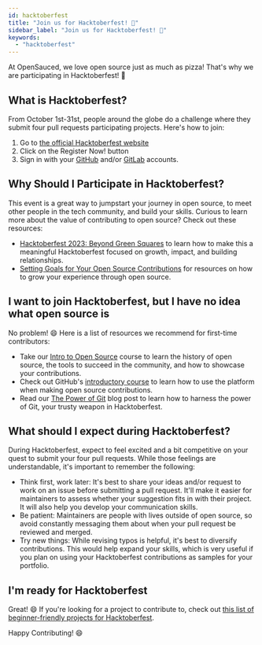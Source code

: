 ```yaml
---
id: hacktoberfest
title: "Join us for Hacktoberfest! 🎃"
sidebar_label: "Join us for Hacktoberfest! 🎃"
keywords:
  - "hacktoberfest"
---
```


At OpenSauced, we love open source just as much as pizza! That's why we are participating in Hacktoberfest! 🎃

## What is Hacktoberfest?

From October 1st-31st, people around the globe do a challenge where they submit four pull requests participating projects. Here's how to join:

1. Go to [the official Hacktoberfest website](https://hacktoberfest.com/)
1. Click on the Register Now! button
1. Sign in with your [GitHub](https://github.com/) and/or [GitLab](https://gitlab.com/users/sign_in) accounts.

## Why Should I Participate in Hacktoberfest?

This event is a great way to jumpstart your journey in open source, to meet other people in the tech community, and build your skills. Curious to learn more about the value of contributing to open source? Check out these resources:

- [Hacktoberfest 2023: Beyond Green Squares](https://dev.to/opensauced/hacktoberfest-2023-beyond-green-squares-4d6j) to learn how to make this a meaningful Hacktoberfest focused on growth, impact, and building relationships.
- [Setting Goals for Your Open Source Contributions](https://dev.to/opensauced/setting-goals-for-your-open-source-contributions-349b) for resources on how to grow your experience through open source.

## I want to join Hacktoberfest, but I have no idea what open source is

No problem! 😄 Here is a list of resources we recommend for first-time contributors:

- Take our [Intro to Open Source](https://intro.opensauced.pizza/#/) course to learn the history of open source, the tools to succeed in the community, and how to showcase your contributions.
- Check out GitHub's [introductory course](https://github.com/skills/introduction-to-github) to learn how to use the platform when making open source contributions.
- Read our [The Power of Git](https://dev.to/opensauced/the-power-of-git-a-guide-to-collaborative-version-control-dl6) blog post to learn how to harness the power of Git, your trusty weapon in Hacktoberfest.

## What should I expect during Hacktoberfest?

During Hacktoberfest, expect to feel excited and a bit competitive on your quest to submit your four pull requests. While those feelings are understandable, it's important to remember the following:

- Think first, work later: It's best to share your ideas and/or request to work on an issue before submitting a pull request. It'll make it easier for maintainers to assess whether your suggestion fits in with their project. It will also help you develop your communication skills.
- Be patient: Maintainers are people with lives outside of open source, so avoid constantly messaging them about when your pull request be reviewed and merged.
- Try new things: While revising typos is helpful, it's best to diversify contributions. This would help expand your skills, which is very useful if you plan on using your Hacktoberfest contributions as samples for your portfolio.

## I'm ready for Hacktoberfest

Great! 😄 If you're looking for a project to contribute to, check out [this list of beginner-friendly projects for Hacktoberfest](https://insights.opensauced.pizza/pages/BekahHW/655/repositories).

Happy Contributing! 😄
